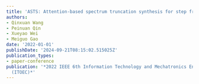 ```yaml
---
title: 'ASTS: Attention-based spectrum truncation synthesis for step frequency signals'
authors:
- Qinxuan Wang
- Peinuan Qin
- Xueyao Wei
- Meiguo Gao
date: '2022-01-01'
publishDate: '2024-09-21T08:15:02.515025Z'
publication_types:
- paper-conference
publication: '*2022 IEEE 6th Information Technology and Mechatronics Engineering Conference
  (ITOEC)*'
---
```

